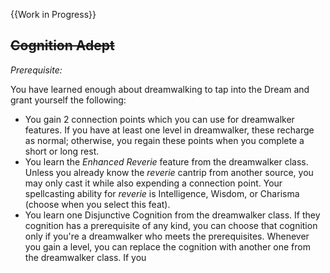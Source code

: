 {{Work in Progress}}

## ~~Cognition Adept~~
*Prerequisite:*

You have learned enough about dreamwalking to tap into the Dream and grant yourself the following:
- You gain 2 connection points which you can use for dreamwalker features. If you have at least one level in dreamwalker, these recharge as normal; otherwise, you regain these points when you complete a short or long rest.
- You learn the *Enhanced Reverie* feature from the dreamwalker class. Unless you already know the _reverie_ cantrip from another source, you may only cast it while also expending a connection point. Your spellcasting ability for _reverie_ is Intelligence, Wisdom, or Charisma (choose when you select this feat).
- You learn one Disjunctive Cognition from the dreamwalker class. If they cognition has a prerequisite of any kind, you can choose that cognition only if you're a dreamwalker who meets the prerequisites. Whenever you gain a level, you can replace the cognition with another one from the dreamwalker class. If you
